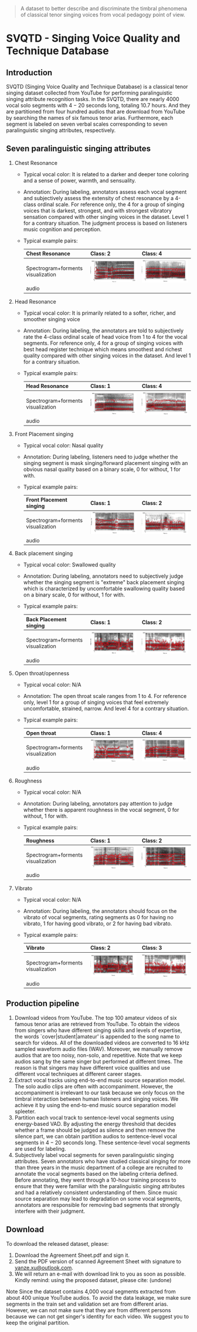 

> A dataset to better describe and discriminate the timbral phenomena of classical tenor singing voices from vocal pedagogy point of view.

# SVQTD - Singing Voice Quality and Technique Database
## Introduction
SVQTD (Singing Voice Quality and Technique Database) is a classical tenor singing dataset collected from YouTube for performing paralinguistic singing attribute recognition tasks. In the SVQTD, there are nearly 4000 vocal solo segments with $4 - 20$ seconds long, totaling 10.7 hours. And they are partitioned from four hundred audios that are download from YouTube by searching the names of six famous tenor arias. Furthermore, each segment is labeled on seven verbal scales corresponding to seven paralinguistic singing attributes, respectively. 

## Seven paralinguistic singing attributes

1. Chest Resonance

   - Typical vocal color: It is related to a darker and deeper tone coloring and a sense of power, warmth, and sensuality.

   - Annotation: During labeling, annotators assess each vocal segment and subjectively assess the extensity of chest resonance by a 4-class ordinal scale. For reference only, the 4 for a group of singing voices that is darkest, strongest, and with strongest vibratory sensation compared with other singing voices in the dataset. Level 1 for a contrary situation. The judgment process is based on listeners music cognition and perception. 

   - Typical example pairs:

     | Chest Resonance                    | Class: 2                           | Class: 4                           |
     | ---------------------------------- | ---------------------------------- | ---------------------------------- |
     | Spectrogram+forments visualization | ![](./image_examples/Chest_C2.png) | ![](./image_examples/Chest_C4.png) |
     | audio                              | [](./audio_examples/Chest_C2.wav)  | [](./audio_examples/Chest_C4.wav)  |

2. Head Resonance

   - Typical vocal color: It is primarily related to a softer, richer, and smoother singing voice

   - Annotation: During labeling, the annotators are told to subjectively rate the 4-class ordinal scale of head voice from 1 to 4 for the vocal segments. For reference only, 4 for a group of singing voices with best head register technique which means smoothest and richest quality compared with other singing voices in the dataset. And level 1 for a contrary situation.

   - Typical example pairs:

     | Head Resonance                     | Class: 1                          | Class: 4                          |
     | ---------------------------------- | --------------------------------- | --------------------------------- |
     | Spectrogram+forments visualization | ![](./image_examples/Head_C1.png) | ![](./image_examples/Head_C4.png) |
     | audio                              | [](./audio_examples/Head_C1.wav)  | [](./audio_examples/Head_C4.wav)  |

3. Front Placement singing

   - Typical vocal color: Nasal quality

   - Annotation: During labeling, listeners need to judge whether the singing segment is mask singing/forward placement singing with an obvious nasal quality based on a binary scale, 0 for without, 1 for with.

   - Typical example pairs:

     | Front Placement singing            | Class: 1                           | Class: 2                           |
     | ---------------------------------- | ---------------------------------- | ---------------------------------- |
     | Spectrogram+forments visualization | ![](./image_examples/Front_C1.png) | ![](./image_examples/Front_C2.png) |
     | audio                              | [](./audio_examples/Front_C1.wav)  | [](./audio_examples/Front_C2.wav)  |

4. Back placement singing

   - Typical vocal color: Swallowed quality

   - Annotation: During labeling, annotators need to subjectively judge whether the singing segment is "extreme" back placement singing which is characterized by uncomfortable swallowing quality based on a binary scale, 0 for without, 1 for with.

   - Typical example pairs:

     | Back Placement singing             | Class: 1                                 | Class: 2                                 |
     | ---------------------------------- | ---------------------------------------- | ---------------------------------------- |
     | Spectrogram+forments visualization | ![Back_C1](./image_examples/Back_C1.png) | ![Back_C2](./image_examples/Back_C2.png) |
     | audio                              | [](./audio_examples/Back_C1.wav)         | [](./audio_examples/Back_C2.wav)         |

5. Open throat/openness

   - Typical vocal color: N/A 

   - Annotation: The open throat scale ranges from 1 to 4. For reference only, level 1 for a group of singing voices that feel extremely uncomfortable, strained, narrow. And level 4 for a contrary situation.

   - Typical example pairs:

     | Open throat                        | Class: 1                          | Class: 4                          |
     | ---------------------------------- | --------------------------------- | --------------------------------- |
     | Spectrogram+forments visualization | ![](./image_examples/Open_C1.png) | ![](./image_examples/Open_C4.png) |
     | audio                              | [](./audio_examples/Open_C1.wav)  | [](./audio_examples/Open_C4.wav)  |

6. Roughness

   - Typical vocal color: N/A 

   - Annotation: During labeling, annotators pay attention to judge whether there is apparent roughness in the vocal segment, 0 for without, 1 for with. 

   - Typical example pairs:

     | Roughness                          | Class: 1                           | Class: 2                           |
     | ---------------------------------- | ---------------------------------- | ---------------------------------- |
     | Spectrogram+forments visualization | ![](./image_examples/Rough_C1.png) | ![](./image_examples/Rough_C2.png) |
     | audio                              | [](./audio_examples/Rough_C1.wav)  | [](./audio_examples/Rough_C2.wav)  |

7. Vibrato

   - Typical vocal color: N/A 

   - Annotation: During labeling, the annotators should focus on the vibrato of vocal segments, rating segments as 0 for having no vibrato, 1 for having good vibrato, or 2 for having bad vibrato.

   - Typical example pairs:

     | Vibrato                            | Class: 2                             | Class: 3                             |
     | ---------------------------------- | ------------------------------------ | ------------------------------------ |
     | Spectrogram+forments visualization | ![](./image_examples/Vibrato_C2.png) | ![](./image_examples/Vibrato_C3.png) |
     | audio                              | [](./audio_examples/Vibrato_C2.wav)  | [](./audio_examples/Vibrato_C3.wav)  |

## Production pipeline

1.  Download videos from YouTube. The top 100 amateur videos of six famous tenor arias are retrieved from YouTube. To obtain the videos from singers who have different singing skills and levels of expertise, the words `cover|student|amateur' is appended to the song name to search for videos. All of the downloaded videos are converted to 16 kHz sampled waveform audio files (WAV). Moreover, we manually remove audios that are too noisy, non-solo, and repetitive. Note that we keep audios sang by the same singer but performed at different times. The reason is that singers may have different voice qualities and use different vocal techniques at different career stages.
2.  Extract vocal tracks using end-to-end music source separation model. The solo audio clips are often with accompaniment. However, the accompaniment is irrelevant to our task because we only focus on the timbral interaction between human listeners and singing voices. We achieve it by using the end-to-end music source separation model spleeter.
3.  Partition each vocal track to sentence-level vocal segments using energy-based VAD. By adjusting the energy threshold that decides whether a frame should be judged as silence and then remove the silence part, we can obtain partition audios to sentence-level vocal segments in $4-20$ seconds long. These sentence-level vocal segments are used for labeling. 
4.  Subjectively label vocal segments for seven paralinguistic singing attributes. Seven annotators who have studied classical singing for more than three years in the music department of a college are recruited to annotate the vocal segments based on the labeling criteria defined. Before annotating, they went through a 10-hour training process to ensure that they were familiar with the paralinguistic singing attributes and had a relatively consistent understanding of them. Since music source separation may lead to degradation on some vocal segments, annotators are responsible for removing bad segments that strongly interfere with their judgment.


## Download
To download the released dataset, please:
1. Download the Agreement Sheet.pdf and sign it.
2. Send the PDF version of scanned Agreement Sheet with signature to yanze.xu@outlook.com. 
3. We will return an e-mail with download link to you as soon as possible.
Kindly remind: using the proposed dataset, please cite:
(undone)

Note
Since the dataset contains 4,000 vocal segments extracted from about 400 unique YouTube audios. To avoid the data leakage, we make sure segments in the train set and validation set are from different arias. However, we can not make sure that they are from different persons because we can not get singer's identity for each video. We suggest you to keep the original partition.
